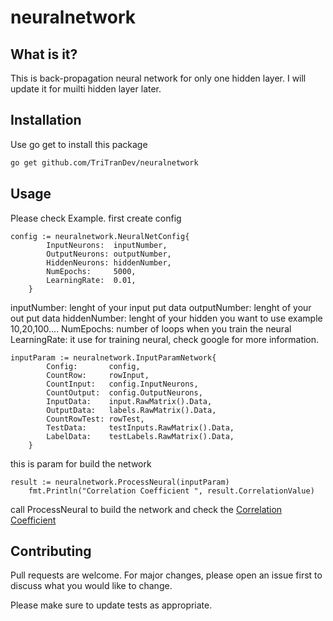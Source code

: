 # neuralnetwork

## What is it?
This is back-propagation  neural network for only one hidden layer. I will update it for muilti hidden layer later.

## Installation
Use go get to install this package

 ```bash
 go get github.com/TriTranDev/neuralnetwork
 ```

## Usage

Please check Example.
first create config
```golang
config := neuralnetwork.NeuralNetConfig{
		InputNeurons:  inputNumber,
		OutputNeurons: outputNumber,
		HiddenNeurons: hiddenNumber,
		NumEpochs:     5000,
		LearningRate:  0.01,
	}
```

inputNumber: lenght of your input put data
outputNumber: lenght of your out put data
hiddenNumber: lenght of your hidden you want to use example 10,20,100....
NumEpochs: number of loops when you train the neural
LearningRate: it use for training neural, check google for more information.

```golang
inputParam := neuralnetwork.InputParamNetwork{
		Config:       config,
		CountRow:     rowInput,
		CountInput:   config.InputNeurons,
		CountOutput:  config.OutputNeurons,
		InputData:    input.RawMatrix().Data,
		OutputData:   labels.RawMatrix().Data,
		CountRowTest: rowTest,
		TestData:     testInputs.RawMatrix().Data,
		LabelData:    testLabels.RawMatrix().Data,
	}
```

this is param for build the network

```golang
result := neuralnetwork.ProcessNeural(inputParam)
	fmt.Println("Correlation Coefficient ", result.CorrelationValue)
```

call ProcessNeural to build the network and check the [Correlation Coefficient](https://www.investopedia.com/terms/c/correlationcoefficient.asp)

## Contributing
Pull requests are welcome. For major changes, please open an issue first to discuss what you would like to change.

Please make sure to update tests as appropriate.
